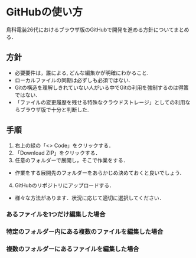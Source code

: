 # GitHubの使い方
鳥科電装26代におけるブラウザ版のGitHubで開発を進める方針についてまとめる．

## 方針
- 必要要件は，誰による, どんな編集かが明確にわかること. 
- ローカルファイルの同期は必ずしも必須ではない. 
- Gitの構造を理解しきれていない人がいる中でGitの利用を強制するのは得策ではない. 
- 「ファイルの変更履歴を残せる特殊なクラウドストレージ」としての利用ならブラウザ版で十分と判断した. 

## 手順
1. 右上の緑の「\<\> Code」をクリックする．
2. 「Download ZIP」をクリックする．
3. 任意のフォルダーで展開し，そこで作業をする．
- 作業をする展開先のフォルダーをあらかじめ決めておくと良いでしょう．
4. GitHubのリポジトリにアップロードする．
- 様々な方法があります．状況に応じて適切に選択してください．

### あるファイルを1つだけ編集した場合
### 特定のフォルダー内にある複数のファイルを編集した場合
### 複数のフォルダーにあるファイルを編集した場合
